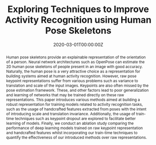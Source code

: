 ---
title: 'Exploring Techniques to Improve Activity Recognition using Human Pose Skeletons'

# Authors
# If you created a profile for a user (e.g. the default `admin` user), write the username (folder name) here
# and it will be replaced with their full name and linked to their profile.
authors:
  - Bharath Raj N
  - admin
  - Kashyap Ravichandran
  - N. Venkateswaran
  
date: '2020-03-01T00:00:00Z'
doi: '10.1109/WACVW50321.2020.9096918'

# Schedule page publish date (NOT publication's date).
# publishDate: '2017-01-01T00:00:00Z'

# Publication type.
# Accepts a single type but formatted as a YAML list (for Hugo requirements).
# Enter a publication type from the CSL standard.
publication_types: ['paper-workshop']

# Publication name and optional abbreviated publication name.
publication: "In Proceedings of the IEEE/CVF Winter Conference on Applications of Computer Vision (WACV) Workshops, 2020"
publication_short: "In HADCV@WACV 2020"

abstract: Human pose skeletons provide an explainable representation of the orientation of a person. Neural network architectures such as OpenPose can estimate the 2D human pose skeletons of people present in an image with good accuracy. Naturally, the human pose is a very attractive choice as a representation for building systems aimed at human activity recognition. However, raw pose keypoint representations suffer from various problems such as variance to translation and scale of the input images. Keypoints are also often missed by the pose estimation framework. These, and other factors lead to poor generalization and learning of networks that may be trained directly on these raw representations. This paper introduces various methods aimed at building a robust representation for training models related to activity recognition tasks, such as the usage of handcrafted features extracted from poses with the intent of introducing scale and translation invariance. Additionally, the usage of train-time techniques such as keypoint dropout are explored to facilitate better learning of models. Finally, we conduct an ablation study comparing the performance of deep learning models trained on raw keypoint representation and handcrafted features whilst incorporating our train-time techniques to quantify the effectiveness of our introduced methods over raw representations.

# Summary. An optional shortened abstract.
summary: 

tags: [Human Activity Recognition, Pose Keypoint Representation, Pose Tracking]

# Display this page in the Featured widget?
featured: true

# Custom links (uncomment lines below)
# links:
# - name: Custom Link
#   url: http://example.org

url_pdf: 'https://openaccess.thecvf.com/content_WACVW_2020/papers/w5/N._Exploring_Techniques_to_Improve_Activity_Recognition_using_Human_Pose_Skeletons_WACVW_2020_paper.pdf'
url_poster: ''
url_project: ''
url_slides: ''
url_source: ''
url_video: ''

# Associated Projects (optional).
#   Associate this publication with one or more of your projects.
#   Simply enter your project's folder or file name without extension.
#   E.g. `internal-project` references `content/project/internal-project/index.md`.
#   Otherwise, set `projects: []`.
projects: []

# Slides (optional).
#   Associate this publication with Markdown slides.
#   Simply enter your slide deck's filename without extension.
#   E.g. `slides: "example"` references `content/slides/example/index.md`.
#   Otherwise, set `slides: ""`.
slides: ""
---